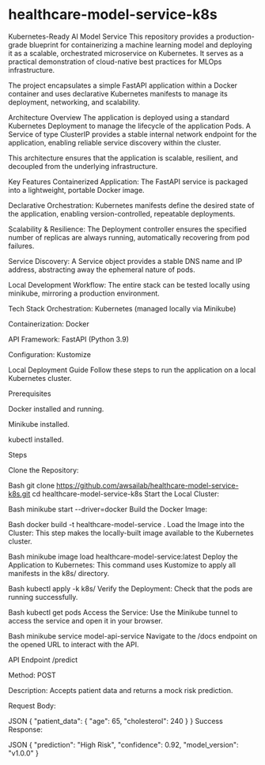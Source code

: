 # healthcare-model-service-k8s

Kubernetes-Ready AI Model Service
This repository provides a production-grade blueprint for containerizing a machine learning model and deploying it as a scalable, orchestrated microservice on Kubernetes. It serves as a practical demonstration of cloud-native best practices for MLOps infrastructure.

The project encapsulates a simple FastAPI application within a Docker container and uses declarative Kubernetes manifests to manage its deployment, networking, and scalability.

Architecture Overview
The application is deployed using a standard Kubernetes Deployment to manage the lifecycle of the application Pods. A Service of type ClusterIP provides a stable internal network endpoint for the application, enabling reliable service discovery within the cluster.

This architecture ensures that the application is scalable, resilient, and decoupled from the underlying infrastructure.

Key Features
Containerized Application: The FastAPI service is packaged into a lightweight, portable Docker image.

Declarative Orchestration: Kubernetes manifests define the desired state of the application, enabling version-controlled, repeatable deployments.

Scalability & Resilience: The Deployment controller ensures the specified number of replicas are always running, automatically recovering from pod failures.

Service Discovery: A Service object provides a stable DNS name and IP address, abstracting away the ephemeral nature of pods.

Local Development Workflow: The entire stack can be tested locally using minikube, mirroring a production environment.

Tech Stack
Orchestration: Kubernetes (managed locally via Minikube)

Containerization: Docker

API Framework: FastAPI (Python 3.9)

Configuration: Kustomize

Local Deployment Guide
Follow these steps to run the application on a local Kubernetes cluster.

Prerequisites

Docker installed and running.

Minikube installed.

kubectl installed.

Steps

Clone the Repository:

Bash
git clone https://github.com/awsailab/healthcare-model-service-k8s.git
cd healthcare-model-service-k8s
Start the Local Cluster:

Bash
minikube start --driver=docker
Build the Docker Image:

Bash
docker build -t healthcare-model-service .
Load the Image into the Cluster: This step makes the locally-built image available to the Kubernetes cluster.

Bash
minikube image load healthcare-model-service:latest
Deploy the Application to Kubernetes: This command uses Kustomize to apply all manifests in the k8s/ directory.

Bash
kubectl apply -k k8s/
Verify the Deployment: Check that the pods are running successfully.

Bash
kubectl get pods
Access the Service: Use the Minikube tunnel to access the service and open it in your browser.

Bash
minikube service model-api-service
Navigate to the /docs endpoint on the opened URL to interact with the API.

API Endpoint
/predict

Method: POST

Description: Accepts patient data and returns a mock risk prediction.

Request Body:

JSON
{
  "patient_data": {
    "age": 65,
    "cholesterol": 240
  }
}
Success Response:

JSON
{
  "prediction": "High Risk",
  "confidence": 0.92,
  "model_version": "v1.0.0"
}
